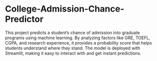 # College-Admission-Chance-Predictor
This project predicts a student’s chance of admission into graduate programs using machine learning. By analyzing factors like GRE, TOEFL, CGPA, and research experience, it provides a probability score that helps students understand where they stand. The model is deployed with Streamlit, making it easy to interact with and get instant predictions.

